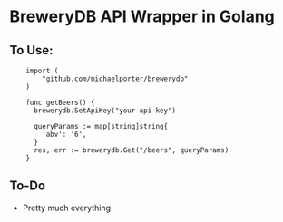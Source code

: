 # BreweryDB API Wrapper in Golang


## To Use:

```
    import (
    	"github.com/michaelporter/brewerydb"
    )

    func getBeers() {
      brewerydb.SetApiKey("your-api-key")
      
      queryParams := map[string]string{
      	'abv': '6',
      }
      res, err := brewerydb.Get("/beers", queryParams)
    }

```

## To-Do
- Pretty much everything
